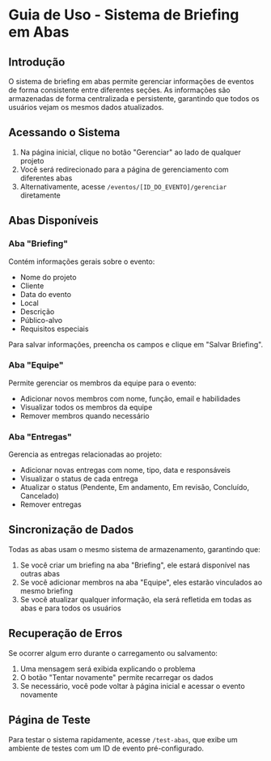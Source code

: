 # Guia de Uso - Sistema de Briefing em Abas

## Introdução

O sistema de briefing em abas permite gerenciar informações de eventos de forma consistente entre diferentes seções. As informações são armazenadas de forma centralizada e persistente, garantindo que todos os usuários vejam os mesmos dados atualizados.

## Acessando o Sistema

1. Na página inicial, clique no botão "Gerenciar" ao lado de qualquer projeto
2. Você será redirecionado para a página de gerenciamento com diferentes abas
3. Alternativamente, acesse `/eventos/[ID_DO_EVENTO]/gerenciar` diretamente

## Abas Disponíveis

### Aba "Briefing"

Contém informações gerais sobre o evento:

- Nome do projeto
- Cliente
- Data do evento
- Local
- Descrição
- Público-alvo
- Requisitos especiais

Para salvar informações, preencha os campos e clique em "Salvar Briefing".

### Aba "Equipe"

Permite gerenciar os membros da equipe para o evento:

- Adicionar novos membros com nome, função, email e habilidades
- Visualizar todos os membros da equipe
- Remover membros quando necessário

### Aba "Entregas"

Gerencia as entregas relacionadas ao projeto:

- Adicionar novas entregas com nome, tipo, data e responsáveis
- Visualizar o status de cada entrega
- Atualizar o status (Pendente, Em andamento, Em revisão, Concluído, Cancelado)
- Remover entregas

## Sincronização de Dados

Todas as abas usam o mesmo sistema de armazenamento, garantindo que:

1. Se você criar um briefing na aba "Briefing", ele estará disponível nas outras abas
2. Se você adicionar membros na aba "Equipe", eles estarão vinculados ao mesmo briefing
3. Se você atualizar qualquer informação, ela será refletida em todas as abas e para todos os usuários

## Recuperação de Erros

Se ocorrer algum erro durante o carregamento ou salvamento:

1. Uma mensagem será exibida explicando o problema
2. O botão "Tentar novamente" permite recarregar os dados
3. Se necessário, você pode voltar à página inicial e acessar o evento novamente

## Página de Teste

Para testar o sistema rapidamente, acesse `/test-abas`, que exibe um ambiente de testes com um ID de evento pré-configurado.
